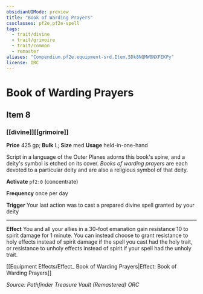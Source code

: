 ```yaml
---
obsidianUIMode: preview
title: "Book of Warding Prayers"
cssclasses: pf2e,pf2e-spell
tags:
  - trait/divine
  - trait/grimoire
  - trait/common
  - remaster
aliases: "Compendium.pf2e.equipment-srd.Item.5Dk8NQMW8NXFEKPy"
license: ORC
---
```

# Book of Warding Prayers
## Item 8
### [[divine]][[grimoire]]


**Price** 425 gp; 
**Bulk** L; **Size** med
**Usage** held-in-one-hand

Script in a language of the Outer Planes adorns this book's spine, and a deity's symbol is etched on its cover. _Books of warding prayers_ are each devoted to a particular deity and are also a religious symbol of that deity.

**Activate** `pf2:0` (concentrate)

**Frequency** once per day

**Trigger** Your last action was to cast a prepared divine spell granted by your deity

* * *

**Effect** You and all your allies in a 30-foot emanation gain resistance 10 to spirit damage for 1 minute. You can instead choose to grant resistance to holy effects instead of spirit damage if the spell you cast had the holy trait, or resistance to unholy effects instead of spirit if your spell had the unholy trait.

[[Equipment Effects/Effect_ Book of Warding Prayers|Effect: Book of Warding Prayers]]

*Source: Pathfinder Treasure Vault (Remastered)*
*ORC*
